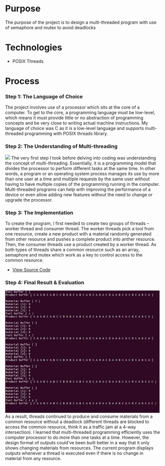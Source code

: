 # Purpose

The purpose of the project is to design a multi-threaded program with use of semaphore and mutex to avoid deadlocks

# Technologies

- POSIX Threads

# Process

### Step 1: The Language of Choice

The project involves use of a processor which sits at the core of a computer. To get to the core, a programming language must be low-level, which means it must provide little or no abstraction of programming concepts and be very close to writing actual machine instructions. My language of choice was C as it is a low-level language and supports multi-threaded programming with POSIX threads library.

### Step 2: The Understanding of Multi-threading

<img src="https://slideplayer.com/slide/9128173/27/images/3/A+typical+program+Multi-Thread+Start+Task1+Task2+Task1+Task2+Task3.jpg" width="500">
The very first step I took before delving into coding was understanding the concept of multi-threading. Essentially, it is a programming model that divides the processor to perform different tasks at the same time. In other words, a program or an operating system process manages its use by more than one user at a time and multiple requests by the same user without having to have multiple copies of the programming running in the computer. Multi-threaded programs can help with improving the performance of a device or even allow adding new features without the need to change or upgrade the processor.

### Step 3: The Implementation

To create the program, I first needed to create two groups of threads – worker thread and consumer thread. The worker threads pick a tool from one resource, create a new product with a material randomly generated from other resource and pushes a complete product into anther resource. Then, the consumer threads use a product created by a worker thread. As both types of threads share a common resource such as an array, semaphore and mutex which work as a key to control access to the common resource.

- [View Source Code](./main.c)

### Step 4: Final Result & Evaluation

<img src="./pcp.JPG" width="500">
As a result, threads continued to produce and consume materials from a common resource without a deadlock (different threads are blocked to access the common resource, think it as a traffic jam at a 4-way intersection).  I learned that multi-threaded programming efficiently uses the computer processor to do more than one tasks at a time. However, the design format of outputs could’ve been built better in a way that it only shows changing materials from resources. The current program displays outputs whenever a thread is executed even if there is no change in material from any resource.
